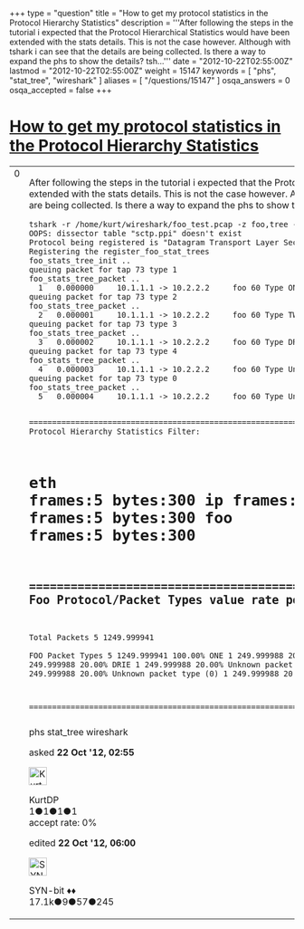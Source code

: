 +++
type = "question"
title = "How to get my protocol statistics in the Protocol Hierarchy Statistics"
description = '''After following the steps in the tutorial i expected that the Protocol Hierarchical Statistics would have been extended with the stats details. This is not the case however. Although with tshark i can see that the details are being collected. Is there a way to expand the phs to show the details? tsh...'''
date = "2012-10-22T02:55:00Z"
lastmod = "2012-10-22T02:55:00Z"
weight = 15147
keywords = [ "phs", "stat_tree", "wireshark" ]
aliases = [ "/questions/15147" ]
osqa_answers = 0
osqa_accepted = false
+++

<div class="headNormal">

# [How to get my protocol statistics in the Protocol Hierarchy Statistics](/questions/15147/how-to-get-my-protocol-statistics-in-the-protocol-hierarchy-statistics)

</div>

<div id="main-body">

<div id="askform">

<table id="question-table" style="width:100%;"><colgroup><col style="width: 50%" /><col style="width: 50%" /></colgroup><tbody><tr class="odd"><td style="width: 30px; vertical-align: top"><div class="vote-buttons"><span id="post-15147-upvote" class="ajax-command post-vote up" rel="nofollow" title="I like this post (click again to cancel)"> </span><div id="post-15147-score" class="post-score" title="current number of votes">0</div><span id="post-15147-downvote" class="ajax-command post-vote down" rel="nofollow" title="I dont like this post (click again to cancel)"> </span> <span id="favorite-mark" class="ajax-command favorite-mark" rel="nofollow" title="mark/unmark this question as favorite (click again to cancel)"> </span><div id="favorite-count" class="favorite-count"></div></div></td><td><div id="item-right"><div class="question-body"><p>After following the steps in the tutorial i expected that the Protocol Hierarchical Statistics would have been extended with the stats details. This is not the case however. Although with tshark i can see that the details are being collected. Is there a way to expand the phs to show the details?</p><pre><code>tshark -r /home/kurt/wireshark/foo_test.pcap -z foo,tree -z io,phs
OOPS: dissector table &quot;sctp.ppi&quot; doesn&#39;t exist
Protocol being registered is &quot;Datagram Transport Layer Security&quot;
Registering the register_foo_stat_trees
foo_stats_tree_init ..
queuing packet for tap 73 type 1
foo_stats_tree_packet ..
  1   0.000000     10.1.1.1 -&gt; 10.2.2.2     foo 60 Type ONE
queuing packet for tap 73 type 2
foo_stats_tree_packet ..
  2   0.000001     10.1.1.1 -&gt; 10.2.2.2     foo 60 Type TWO
queuing packet for tap 73 type 3
foo_stats_tree_packet ..
  3   0.000002     10.1.1.1 -&gt; 10.2.2.2     foo 60 Type DRIE
queuing packet for tap 73 type 4
foo_stats_tree_packet ..
  4   0.000003     10.1.1.1 -&gt; 10.2.2.2     foo 60 Type Unknown (0x04)
queuing packet for tap 73 type 0
foo_stats_tree_packet ..
  5   0.000004     10.1.1.1 -&gt; 10.2.2.2     foo 60 Type Unknown (0x00)

===================================================================
Protocol Hierarchy Statistics
Filter:

eth                                      frames:5 bytes:300
  ip                                     frames:5 bytes:300
    udp                                  frames:5 bytes:300
      foo                                frames:5 bytes:300
===================================================================

===================================================================
 Foo Protocol/Packet Types        value         rate         percent
-------------------------------------------------------------------
 Total Packets                       5    1249.999941                
  FOO Packet Types                    5    1249.999941         100.00%
   ONE                                 1     249.999988          20.00%
   TWO                                 1     249.999988          20.00%
   DRIE                                1     249.999988          20.00%
   Unknown packet type (4)             1     249.999988          20.00%
   Unknown packet type (0)             1     249.999988          20.00%

===================================================================</code></pre></div><div id="question-tags" class="tags-container tags"><span class="post-tag tag-link-phs" rel="tag" title="see questions tagged &#39;phs&#39;">phs</span> <span class="post-tag tag-link-stat_tree" rel="tag" title="see questions tagged &#39;stat_tree&#39;">stat_tree</span> <span class="post-tag tag-link-wireshark" rel="tag" title="see questions tagged &#39;wireshark&#39;">wireshark</span></div><div id="question-controls" class="post-controls"></div><div class="post-update-info-container"><div class="post-update-info post-update-info-user"><p>asked <strong>22 Oct '12, 02:55</strong></p><img src="https://secure.gravatar.com/avatar/e1ee227f42dda97ad84d4ad6a58fe957?s=32&amp;d=identicon&amp;r=g" class="gravatar" width="32" height="32" alt="KurtDP&#39;s gravatar image" /><p><span>KurtDP</span><br />
<span class="score" title="1 reputation points">1</span><span title="1 badges"><span class="badge1">●</span><span class="badgecount">1</span></span><span title="1 badges"><span class="silver">●</span><span class="badgecount">1</span></span><span title="1 badges"><span class="bronze">●</span><span class="badgecount">1</span></span><br />
<span class="accept_rate" title="Rate of the user&#39;s accepted answers">accept rate:</span> <span title="KurtDP has no accepted answers">0%</span></p></div><div class="post-update-info post-update-info-edited"><p><span> edited <strong>22 Oct '12, 06:00</strong> </span></p><img src="https://secure.gravatar.com/avatar/7901a94d8fdd1f9f47cda9a32fcfa177?s=32&amp;d=identicon&amp;r=g" class="gravatar" width="32" height="32" alt="SYN-bit&#39;s gravatar image" /><p><span>SYN-bit ♦♦</span><br />
<span class="score" title="17094 reputation points"><span>17.1k</span></span><span title="9 badges"><span class="badge1">●</span><span class="badgecount">9</span></span><span title="57 badges"><span class="silver">●</span><span class="badgecount">57</span></span><span title="245 badges"><span class="bronze">●</span><span class="badgecount">245</span></span></p></div></div><div id="comments-container-15147" class="comments-container"></div><div id="comment-tools-15147" class="comment-tools"></div><div class="clear"></div><div id="comment-15147-form-container" class="comment-form-container"></div><div class="clear"></div></div></td></tr></tbody></table>

</div>

</div>

